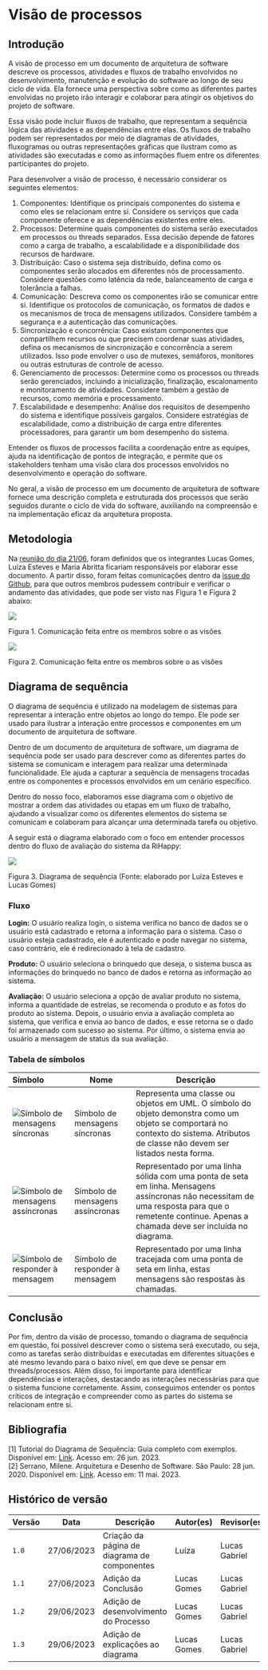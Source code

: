 # Visão de processos

## Introdução

A visão de processo em um documento de arquitetura de software descreve os processos, atividades e fluxos de trabalho envolvidos no desenvolvimento, manutenção e evolução do software ao longo de seu ciclo de vida. Ela fornece uma perspectiva sobre como as diferentes partes envolvidas no projeto irão interagir e colaborar para atingir os objetivos do projeto de software.

Essa visão pode incluir fluxos de trabalho, que representam a sequência lógica das atividades e as dependências entre elas. Os fluxos de trabalho podem ser representados por meio de diagramas de atividades, fluxogramas ou outras representações gráficas que ilustram como as atividades são executadas e como as informações fluem entre os diferentes participantes do projeto.

Para desenvolver a visão de processo, é necessário considerar os seguintes elementos:

1. Componentes: Identifique os principais componentes do sistema e como eles se relacionam entre si. Considere os serviços que cada componente oferece e as dependências existentes entre eles.
2. Processos: Determine quais componentes do sistema serão executados em processos ou threads separados. Essa decisão depende de fatores como a carga de trabalho, a escalabilidade e a disponibilidade dos recursos de hardware.
3. Distribuição: Caso o sistema seja distribuído, defina como os componentes serão alocados em diferentes nós de processamento. Considere questões como latência da rede, balanceamento de carga e tolerância a falhas.
4. Comunicação: Descreva como os componentes irão se comunicar entre si. Identifique os protocolos de comunicação, os formatos de dados e os mecanismos de troca de mensagens utilizados. Considere também a segurança e a autenticação das comunicações.
5. Sincronização e concorrência: Caso existam componentes que compartilhem recursos ou que precisem coordenar suas atividades, defina os mecanismos de sincronização e concorrência a serem utilizados. Isso pode envolver o uso de mutexes, semáforos, monitores ou outras estruturas de controle de acesso.
6. Gerenciamento de processos: Determine como os processos ou threads serão gerenciados, incluindo a inicialização, finalização, escalonamento e monitoramento de atividades. Considere também a gestão de recursos, como memória e processamento.
7. Escalabilidade e desempenho: Análise dos requisitos de desempenho do sistema e identifique possíveis gargalos. Considere estratégias de escalabilidade, como a distribuição de carga entre diferentes processadores, para garantir um bom desempenho do sistema.

Entender os fluxos de processos facilita a coordenação entre as equipes, ajuda na identificação de pontos de integração, e permite que os stakeholders tenham uma visão clara dos processos envolvidos no desenvolvimento e operação do software.

No geral, a visão de processo em um documento de arquitetura de software fornece uma descrição completa e estruturada dos processos que serão seguidos durante o ciclo de vida do software, auxiliando na compreensão e na implementação eficaz da arquitetura proposta.

## Metodologia

Na [reunião do dia 21/06](https://unbarqdsw2023-1.github.io/2023.1_G5_ProjetoRiHappy/#/0.planejamento/atas/ata_21_06_2023), foram definidos que os integrantes Lucas Gomes, Luíza Esteves e Maria Abritta ficariam responsáveis por elaborar esse documento. A partir disso, foram feitas comunicações dentro da [issue do Github](https://github.com/UnBArqDsw2023-1/2023.1_G5_ProjetoRiHappy/issues/82), para que outros membros pudessem contribuir e verificar o andamento das atividades, que pode ser visto nas Figura 1 e Figura 2 abaixo:

![](./assets/visProcesso1.png)
<p class="legenda"> Figura 1. Comunicação feita entre os membros sobre o as visões</p>

![](./assets/visProcesso2.png)

<p class="legenda"> Figura 2. Comunicação feita entre os membros sobre o as visões</p>

## Diagrama de sequência

O diagrama de sequência é  utilizado na modelagem de sistemas para representar a interação entre objetos ao longo do tempo. Ele pode ser usado para ilustrar a interação entre processos e componentes em um documento de arquitetura de software.

Dentro de um documento de arquitetura de software, um diagrama de sequência pode ser usado para descrever como as diferentes partes do sistema se comunicam e interagem para realizar uma determinada funcionalidade. Ele ajuda a capturar a sequência de mensagens trocadas entre os componentes e processos envolvidos em um cenário específico.

Dentro do nosso foco, elaboramos esse diagrama com o objetivo de mostrar a ordem das atividades ou etapas em um fluxo de trabalho, ajudando a visualizar como os diferentes elementos do sistema se comunicam e colaboram para alcançar uma determinada tarefa ou objetivo.

A seguir está o diagrama elaborado com o foco em entender processos dentro do fluxo de avaliação do sistema da RiHappy:

![](./assets/diagramaSequencia.png)

<p class="legenda"> Figura 3. Diagrama de sequência (Fonte: elaborado por Luíza Esteves e Lucas Gomes)</p>

### Fluxo

**Login:** O usuário realiza login, o sistema verifica no banco de dados se o usuário está cadastrado e retorna a informação para o sistema. Caso o usuário esteja cadastrado, ele é autenticado e pode navegar no sistema, caso contrário, ele é redirecionado à tela de cadastro.

**Produto:** O usuário seleciona o brinquedo que deseja, o sistema busca as informações do brinquedo no banco de dados e retorna as informação ao sistema.

**Avaliação:** O usuário seleciona a opção de avaliar produto no sistema, informa a quantidade de estrelas, se recomenda o produto e as fotos do produto ao sistema. Depois, o usuário envia a avaliação completa ao sistema, que verifica e envia ao banco de dados, e esse retorna se o dado foi armazenado com sucesso ao sistema. Por último, o sistema envia ao usuário a mensagem de status da sua avaliação.

### Tabela de símbolos

| Símbolo                                                                                              | Nome                             | Descrição                                                                                                                                                                                             |
| :--------------------------------------------------------------------------------------------------- | -------------------------------- | ----------------------------------------------------------------------------------------------------------------------------------------------------------------------------------------------------- |
| ![Símbolo de mensagens síncronas](./assets/uml-synchronous-message-symbol.svg)    | Símbolo de mensagens síncronas   | Representa uma classe ou objetos em UML. O símbolo do objeto demonstra como um objeto se comportará no contexto do sistema. Atributos de classe não devem ser listados nesta forma.                   |
| ![Símbolo de mensagens assíncronas](./assets/uml-asynchronous-message-symbol.svg) | Símbolo de mensagens assíncronas | Representado por uma linha sólida com uma ponta de seta em linha. Mensagens assíncronas não necessitam de uma resposta para que o remetente continue. Apenas a chamada deve ser incluída no diagrama. |
| ![Símbolo de responder à mensagem](./assets/uml-return-message-symbol.svg)        | Símbolo de responder à mensagem  | Representado por uma linha tracejada com uma ponta de seta em linha, estas mensagens são respostas às chamadas.                                                                                       |

## Conclusão

Por fim, dentro da visão de processo, tomando o diagrama de sequência em questão, foi possível descrever como o sistema será executado, ou seja, como as tarefas serão distribuídas e executadas em diferentes situações e até mesmo levando para o baixo nível, em que deve se pensar em threads/processos. Além disso, foi importante para identificar dependências e interações, destacando as interações necessárias para que o sistema funcione corretamente. Assim, conseguimos entender os pontos críticos de integração e compreender como as partes do sistema se relacionam entre si.

## Bibliografia

[1] Tutorial do Diagrama de Sequência: Guia completo com exemplos. Disponível em: [Link](https://creately.com/blog/pt/diagrama/tutorial-do-diagrama-de-sequencia/). Acesso em: 26 jun. 2023. <br/>
[2] Serrano, Milene. Arquitetura e Desenho de Software. São Paulo: 28 jun. 2020. Disponível em: [Link](https://unbbr-my.sharepoint.com/personal/mileneserrano_unb_br/_layouts/15/stream.aspx?id=%2Fpersonal%2Fmileneserrano%5Funb%5Fbr%2FDocuments%2FArqDSW%20%2D%20V%C3%ADdeosOriginais%2F05e%20%2D%20VideoAula%20%2D%20DSW%2DModelagem%20%2D%20Agregacao%20Composicao%2Emp4&ga=1). Acesso em: 11 mai. 2023. </br>

## Histórico de versão

| Versão | Data       | Descrição                                                                                            | Autor(es)      | Revisor(es)                       |
| ------ | ---------- | ---------------------------------------------------------------------------------------------------- | -------------- | --------------------------------- |
| `1.0`  | 27/06/2023 | Criação da página de diagrama de componentes     | Luíza | Lucas Gabriel |
| `1.1`  | 27/06/2023 | Adição da Conclusão     | Lucas Gomes | Lucas Gabriel |
| `1.2`  | 29/06/2023 | Adição de desenvolvimento do Processo | Lucas Gomes | Lucas Gabriel |
| `1.3`  | 29/06/2023 | Adição de explicações ao diagrama | Lucas Gomes | Lucas Gabriel |
